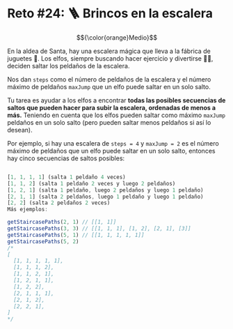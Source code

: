 # Reto #24: 🪜 Brincos en la escalera

$${\color{orange}Medio}$$

En la aldea de Santa, hay una escalera mágica que lleva a la fábrica
de juguetes 🧸. Los elfos, siempre buscando hacer ejercicio y divertirse 🏃‍♂️,
deciden saltar los peldaños de la escalera.

Nos dan `steps` como el número de peldaños de la escalera y el número máximo
de peldaños `maxJump` que un elfo puede saltar en un solo salto.

Tu tarea es ayudar a los elfos a encontrar **todas las posibles secuencias de**
**saltos que pueden hacer para subir la escalera, ordenadas de menos a más.**
Teniendo en cuenta que los elfos pueden saltar como máximo `maxJump` peldaños
en un solo salto (pero pueden saltar menos peldaños si así lo desean).

Por ejemplo, si hay una escalera de `steps = 4` y `maxJump = 2` es el número máximo
de peldaños que un elfo puede saltar en un solo salto, entonces hay cinco
secuencias de saltos posibles:

```javascript

[1, 1, 1, 1] (salta 1 peldaño 4 veces)
[1, 1, 2] (salta 1 peldaño 2 veces y luego 2 peldaños)
[1, 2, 1] (salta 1 peldaño, luego 2 peldaños y luego 1 peldaño)
[2, 1, 1] (salta 2 peldaños, luego 1 peldaño y luego 1 peldaño)
[2, 2] (salta 2 peldaños 2 veces)
Más ejemplos:

getStaircasePaths(2, 1) // [[1, 1]]
getStaircasePaths(3, 3) // [[1, 1, 1], [1, 2], [2, 1], [3]]
getStaircasePaths(5, 1) // [[1, 1, 1, 1, 1]]
getStaircasePaths(5, 2)
/*
[
  [1, 1, 1, 1, 1],
  [1, 1, 1, 2],
  [1, 1, 2, 1],
  [1, 2, 1, 1],
  [1, 2, 2],
  [2, 1, 1, 1],
  [2, 1, 2],
  [2, 2, 1],
]
*/

```
